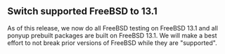 ## Switch supported FreeBSD to 13.1

As of this release, we now do all FreeBSD testing on FreeBSD 13.1 and all ponyup prebuilt packages are built on FreeBSD 13.1. We will make a best effort to not break prior versions of FreeBSD while they are "supported".
